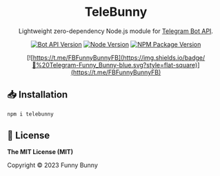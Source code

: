 <h1 align="center">TeleBunny</h1>

<div align="center">

Lightweight zero-dependency Node.js module for [Telegram Bot API](https://core.telegram.org/bots/api).


[![Bot API Version](https://img.shields.io/badge/Bot%20API-v6.6-00aced.svg?logo=telegram)](https://core.telegram.org/bots/api#recent-changes)
[![Node Version](https://img.shields.io/badge/Node-v6.17.1+-brightgreen.svg)](https://nodejs.org/)
[![NPM Package Version]( https://img.shields.io/npm/v/telebunny.svg)](https://www.npmjs.com/package/telebunny)

[![https://t.me/FBFunnyBunnyFB](https://img.shields.io/badge/💬%20Telegram-Funny_Bunny-blue.svg?style=flat-square)](https://t.me/FBFunnyBunnyFB)

</div>

## 📥 Installation

```sh
npm i telebunny
```

## 🔑 License

**The MIT License (MIT)**

Copyright © 2023 Funny Bunny